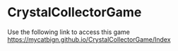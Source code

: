 # CrystalCollectorGame
Use the following link to access this game https://mycatbign.github.io/CrystalCollectorGame/Index
